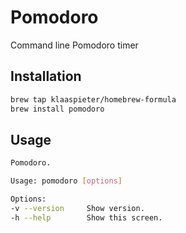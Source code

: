 # Pomodoro

Command line Pomodoro timer

## Installation

```sh
brew tap klaaspieter/homebrew-formula
brew install pomodoro
```

## Usage

```sh
Pomodoro.

Usage: pomodoro [options]

Options:
-v --version     Show version.
-h --help        Show this screen.
```
